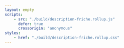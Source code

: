 ```yaml
---
layout: empty
scripts:
    - src: "./build/description-friche.rollup.js"
      defer: true
      crossorigin: "anonymous"
styles:
    - href: "./build/description-friche.rollup.css"
---
```


<div class="svelte-main"></div>

<style>
    main{
        width: 100%;
        padding: 0 calc( max(5px, ( 100vw - 80em ) / 2 ));
    }

</style>